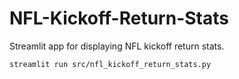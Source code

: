 # NFL-Kickoff-Return-Stats

Streamlit app for displaying NFL kickoff return stats.

```
streamlit run src/nfl_kickoff_return_stats.py
```
